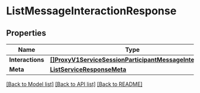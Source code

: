 # ListMessageInteractionResponse

## Properties

Name | Type | Description | Notes
------------ | ------------- | ------------- | -------------
**Interactions** | [**[]ProxyV1ServiceSessionParticipantMessageInteraction**](ProxyV1ServiceSessionParticipantMessageInteraction.md) |  |[optional] 
**Meta** | [**ListServiceResponseMeta**](ListServiceResponseMeta.md) |  |[optional] 

[[Back to Model list]](../README.md#documentation-for-models) [[Back to API list]](../README.md#documentation-for-api-endpoints) [[Back to README]](../README.md)


